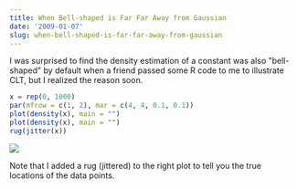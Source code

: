 ```yaml
---
title: When Bell-shaped is Far Far Away from Gaussian
date: '2009-01-07'
slug: when-bell-shaped-is-far-far-away-from-gaussian
---
```


I was surprised to find the density estimation of a constant was also "bell-shaped" by default when a friend passed some R code to me to illustrate CLT, but I realized the reason soon.

```r 
x = rep(0, 1000)
par(mfrow = c(1, 2), mar = c(4, 4, 0.1, 0.1))
plot(density(x), main = "")
plot(density(x), main = "")
rug(jitter(x))
```

![](https://db.yihui.org/imgur/kMSde.png)

Note that I added a rug (jittered) to the right plot to tell you the true locations of the data points.
